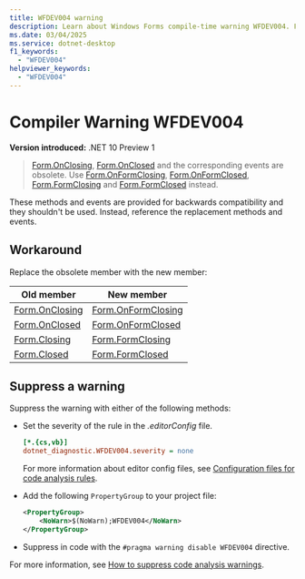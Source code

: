 ```yaml
---
title: WFDEV004 warning
description: Learn about Windows Forms compile-time warning WFDEV004. Form.OnClosing, Form.OnClosed, Form.Closing, and Form.Closed, are obsolete.
ms.date: 03/04/2025
ms.service: dotnet-desktop
f1_keywords:
  - "WFDEV004"
helpviewer_keywords:
  - "WFDEV004"
---
```

# Compiler Warning WFDEV004

**Version introduced:** .NET 10 Preview 1

> [Form.OnClosing], [Form.OnClosed] and the corresponding events are obsolete. Use [Form.OnFormClosing], [Form.OnFormClosed], [Form.FormClosing] and [Form.FormClosed] instead.

These methods and events are provided for backwards compatibility and they shouldn't be used. Instead, reference the replacement methods and events.

## Workaround

Replace the obsolete member with the new member:

| Old member       | New member           |
|------------------|----------------------|
| [Form.OnClosing] | [Form.OnFormClosing] |
| [Form.OnClosed]  | [Form.OnFormClosed]  |
| [Form.Closing]   | [Form.FormClosing]   |
| [Form.Closed]    | [Form.FormClosed]    |

## Suppress a warning

Suppress the warning with either of the following methods:

- Set the severity of the rule in the _.editorConfig_ file.

  ```ini
  [*.{cs,vb}]
  dotnet_diagnostic.WFDEV004.severity = none
  ```

  For more information about editor config files, see [Configuration files for code analysis rules](/dotnet/fundamentals/code-analysis/configuration-files).

- Add the following `PropertyGroup` to your project file:

  ```xml
  <PropertyGroup>
      <NoWarn>$(NoWarn);WFDEV004</NoWarn>
  </PropertyGroup>
  ```

- Suppress in code with the `#pragma warning disable WFDEV004` directive.

For more information, see [How to suppress code analysis warnings](/dotnet/fundamentals/code-analysis/suppress-warnings).

[Form.OnClosing]: xref:System.Windows.Forms.Form.OnClosing(System.ComponentModel.CancelEventArgs)
[Form.OnClosed]: xref:System.Windows.Forms.Form.OnClosed(System.EventArgs)
[Form.OnFormClosing]: xref:System.Windows.Forms.Form.OnFormClosing(System.Windows.Forms.FormClosingEventArgs)
[Form.OnFormClosed]: xref:System.Windows.Forms.Form.OnFormClosed(System.Windows.Forms.FormClosedEventArgs)
[Form.FormClosing]: xref:System.Windows.Forms.Form.FormClosing
[Form.FormClosed]: xref:System.Windows.Forms.Form.FormClosed
[Form.Closing]: xref:System.Windows.Forms.Form.Closing
[Form.Closed]: xref:System.Windows.Forms.Form.Closed
